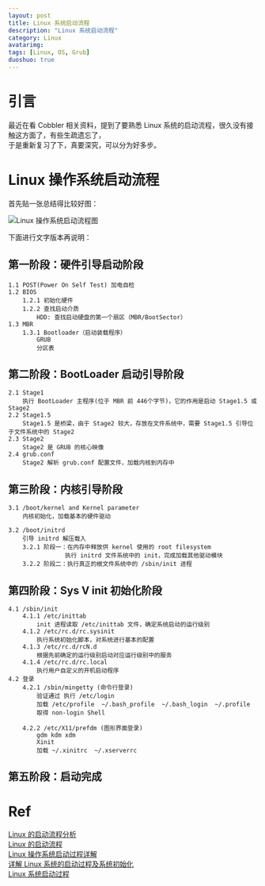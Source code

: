 ```yaml
---
layout: post
title: Linux 系统启动流程
description: "Linux 系统启动流程"
category: Linux
avatarimg:
tags: [Linux, OS, Grub]
duoshuo: true
---
```


# 引言

最近在看 Cobbler 相关资料，提到了要熟悉 Linux 系统的启动流程，很久没有接触这方面了，有些生疏遗忘了，  
于是重新复习了下，真要深究，可以分为好多步。

# Linux 操作系统启动流程

首先贴一张总结得比较好图：  

![Linux 操作系统启动流程图](http://img1.51cto.com/attachment/201206/111242100.png)  


下面进行文字版本再说明：

## 第一阶段：硬件引导启动阶段
	1.1 POST(Power On Self Test) 加电自检
	1.2 BIOS
		1.2.1 初始化硬件
		1.2.2 查找启动介质
			HDD: 查找启动硬盘的第一个扇区（MBR/BootSector）
	1.3 MBR
		1.3.1 Bootloader（启动装载程序）
			GRUB
			分区表

## 第二阶段：BootLoader 启动引导阶段
	2.1 Stage1
		执行 BootLoader 主程序(位于 MBR 前 446个字节)，它的作用是启动 Stage1.5 或 Stage2
	2.2 Stage1.5
		Stage1.5 是桥梁，由于 Stage2 较大，存放在文件系统中，需要 Stage1.5 引导位于文件系统中的 Stage2
	2.3 Stage2
		Stage2 是 GRUB 的核心映像
	2.4 grub.conf
		Stage2 解析 grub.conf 配置文件，加载内核到内存中

## 第三阶段：内核引导阶段
	3.1 /boot/kernel and Kernel parameter 
		内核初始化，加载基本的硬件驱动
		
	3.2 /boot/initrd
		引导 initrd 解压载入
		3.2.1 阶段一：在内存中释放供 kernel 使用的 root filesystem
					执行 initrd 文件系统中的 init，完成加载其他驱动模块
		3.2.2 阶段二：执行真正的根文件系统中的 /sbin/init 进程

## 第四阶段：Sys V init 初始化阶段
	4.1 /sbin/init
		4.1.1 /etc/inittab
			init 进程读取 /etc/inittab 文件，确定系统启动的运行级别
		4.1.2 /etc/rc.d/rc.sysinit
			执行系统初始化脚本，对系统进行基本的配置
		4.1.3 /etc/rc.d/rcN.d
			根据先前确定的运行级别启动对应运行级别中的服务
		4.1.4 /etc/rc.d/rc.local
			执行用户自定义的开机启动程序
	4.2 登录
		4.2.1 /sbin/mingetty (命令行登录)
			验证通过 执行 /etc/login 
			加载 /etc/profile  ~/.bash_profile  ~/.bash_login  ~/.profile
			取得 non-login Shell
			
		4.2.2 /etc/X11/prefdm (图形界面登录)
			gdm kdm xdm
			Xinit
			加载 ~/.xinitrc  ~/.xserverrc

## 第五阶段：启动完成

# Ref
[Linux 的启动流程分析](http://5122542.blog.51cto.com/5112542/906655)  
[Linux 的启动流程](http://www.ruanyifeng.com/blog/2013/08/linux_boot_process.html)  
[Linux 操作系统启动过程详解](http://www.yunweipai.com/archives/782.html)  
[详解 Linux 系统的启动过程及系统初始化](http://chrinux.blog.51cto.com/6466723/1192004)  
[Linux 系统启动过程](http://www.runoob.com/linux/linux-system-boot.html)  
